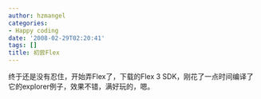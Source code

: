 ```yaml
---
author: hzmangel
categories:
- Happy coding
date: '2008-02-29T02:20:41'
tags: []
title: 初尝Flex
---
```

终于还是没有忍住，开始弄Flex了，下载的Flex 3 SDK，刚花了一点时间编译了它的explorer例子，效果不错，满好玩的，嗯。